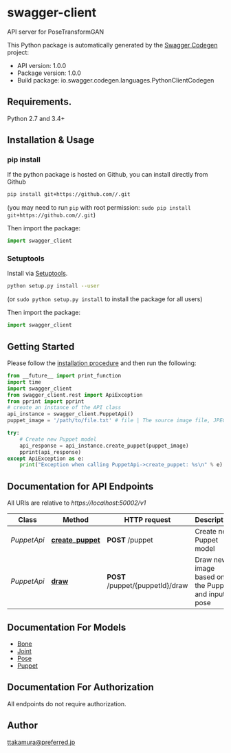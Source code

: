 # swagger-client
API server for PoseTransformGAN

This Python package is automatically generated by the [Swagger Codegen](https://github.com/swagger-api/swagger-codegen) project:

- API version: 1.0.0
- Package version: 1.0.0
- Build package: io.swagger.codegen.languages.PythonClientCodegen

## Requirements.

Python 2.7 and 3.4+

## Installation & Usage
### pip install

If the python package is hosted on Github, you can install directly from Github

```sh
pip install git+https://github.com//.git
```
(you may need to run `pip` with root permission: `sudo pip install git+https://github.com//.git`)

Then import the package:
```python
import swagger_client 
```

### Setuptools

Install via [Setuptools](http://pypi.python.org/pypi/setuptools).

```sh
python setup.py install --user
```
(or `sudo python setup.py install` to install the package for all users)

Then import the package:
```python
import swagger_client
```

## Getting Started

Please follow the [installation procedure](#installation--usage) and then run the following:

```python
from __future__ import print_function
import time
import swagger_client
from swagger_client.rest import ApiException
from pprint import pprint
# create an instance of the API class
api_instance = swagger_client.PuppetApi()
puppet_image = '/path/to/file.txt' # file | The source image file, JPEG or PNG.

try:
    # Create new Puppet model
    api_response = api_instance.create_puppet(puppet_image)
    pprint(api_response)
except ApiException as e:
    print("Exception when calling PuppetApi->create_puppet: %s\n" % e)

```

## Documentation for API Endpoints

All URIs are relative to *https://localhost:50002/v1*

Class | Method | HTTP request | Description
------------ | ------------- | ------------- | -------------
*PuppetApi* | [**create_puppet**](docs/PuppetApi.md#create_puppet) | **POST** /puppet | Create new Puppet model
*PuppetApi* | [**draw**](docs/PuppetApi.md#draw) | **POST** /puppet/{puppetId}/draw | Draw new image based on the Puppet and input pose


## Documentation For Models

 - [Bone](docs/Bone.md)
 - [Joint](docs/Joint.md)
 - [Pose](docs/Pose.md)
 - [Puppet](docs/Puppet.md)


## Documentation For Authorization

 All endpoints do not require authorization.


## Author

ttakamura@preferred.jp

